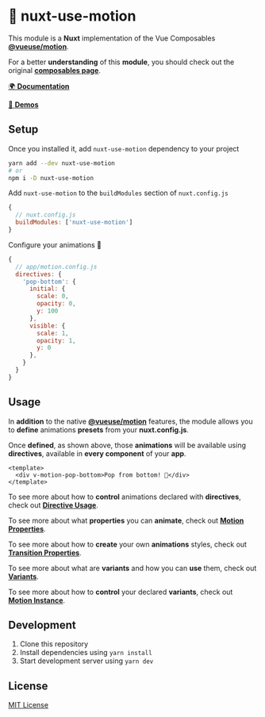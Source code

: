 # 🤹 nuxt-use-motion

This module is a **Nuxt** implementation of the Vue Composables [**@vueuse/motion**](https://github.com/vueuse/motion).

For a better **understanding** of this **module**, you should check out the original [**composables page**](https://github.com/vueuse/motion).

[🌍 **Documentation**](https://vueuse-motion.netlify.app)

[👀 **Demos**](https://vueuse-motion-demo.netlify.app)

## Setup

Once you installed it, add `nuxt-use-motion` dependency to your project

```bash
yarn add --dev nuxt-use-motion
# or
npm i -D nuxt-use-motion
```

Add `nuxt-use-motion` to the `buildModules` section of `nuxt.config.js`

```js
{
  // nuxt.config.js
  buildModules: ['nuxt-use-motion']
}
```

Configure your animations 🤹

```js
{
  // app/motion.config.js
  directives: {
    'pop-bottom': {
      initial: {
        scale: 0,
        opacity: 0,
        y: 100
      },
      visible: {
        scale: 1,
        opacity: 1,
        y: 0
      },
    }
  }
}
```

## Usage

In **addition** to the native [**@vueuse/motion**](https://vueuse-motion.netlify.app) features, the module allows you to **define** animations **presets** from your **nuxt.config.js**.

Once **defined**, as shown above, those **animations** will be available using **directives**, available in **every component** of your **app**.

```vue
<template>
  <div v-motion-pop-bottom>Pop from bottom! 🎺</div>
</template>
```

To see more about how to **control** animations declared with **directives**, check out [**Directive Usage**](https://vueuse-motion.netlify.app/directive-usage).

To see more about what **properties** you can **animate**, check out [**Motion Properties**](https://vueuse-motion.netlify.app/motion-properties).

To see more about how to **create** your own **animations** styles, check out [**Transition Properties**](https://vueuse-motion.netlify.app/transition-properties).

To see more about what are **variants** and how you can **use** them, check out [**Variants**](https://vueuse-motion.netlify.app/variants).

To see more about how to **control** your declared **variants**, check out [**Motion Instance**](https://vueuse-motion.netlify.app/motion-instance).

## Development

1. Clone this repository
2. Install dependencies using `yarn install`
3. Start development server using `yarn dev`

## License

[MIT License](./LICENSE)
